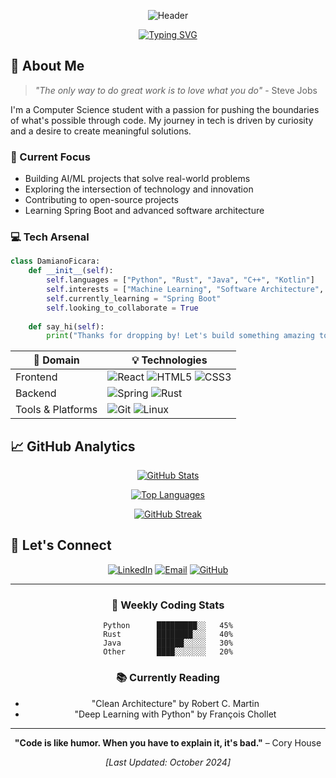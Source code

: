 <div align="center">
  
![Header](YOUR_HEADER_IMAGE_URL)

[![Typing SVG](https://readme-typing-svg.herokuapp.com?font=JetBrains+Mono&size=24&duration=4000&pause=1000&color=4158D0&center=true&vCenter=true&width=435&lines=Computer+Science+Student;Machine+Learning+Explorer;Problem+Solver;Innovation+Enthusiast)](https://git.io/typing-svg)

</div>

## 🚀 About Me

> *"The only way to do great work is to love what you do"* - Steve Jobs

I'm a Computer Science student with a passion for pushing the boundaries of what's possible through code. My journey in tech is driven by curiosity and a desire to create meaningful solutions.

### 🎯 Current Focus
- Building AI/ML projects that solve real-world problems
- Exploring the intersection of technology and innovation
- Contributing to open-source projects
- Learning Spring Boot and advanced software architecture

### 💻 Tech Arsenal

```python
class DamianoFicara:
    def __init__(self):
        self.languages = ["Python", "Rust", "Java", "C++", "Kotlin"]
        self.interests = ["Machine Learning", "Software Architecture", "Open Source"]
        self.currently_learning = "Spring Boot"
        self.looking_to_collaborate = True
    
    def say_hi(self):
        print("Thanks for dropping by! Let's build something amazing together.")
```

<div align="center">

| 🔭 Domain | 💡 Technologies |
|-----------|----------------|
| Frontend | ![React](https://img.shields.io/badge/React-20232A?style=flat&logo=react&logoColor=61DAFB) ![HTML5](https://img.shields.io/badge/HTML5-E34F26?style=flat&logo=html5&logoColor=white) ![CSS3](https://img.shields.io/badge/CSS3-1572B6?style=flat&logo=css3&logoColor=white) |
| Backend | ![Spring](https://img.shields.io/badge/Spring-6DB33F?style=flat&logo=spring&logoColor=white) ![Rust](https://img.shields.io/badge/Rust-000000?style=flat&logo=rust&logoColor=white) |
| Tools & Platforms | ![Git](https://img.shields.io/badge/Git-F05032?style=flat&logo=git&logoColor=white) ![Linux](https://img.shields.io/badge/Linux-FCC624?style=flat&logo=linux&logoColor=black) |

</div>

## 📈 GitHub Analytics

<div align="center">
  
[![GitHub Stats](https://github-readme-stats.vercel.app/api?username=dami013&show_icons=true&theme=tokyonight&hide_border=true&bg_color=0d1117&title_color=4158D0&icon_color=C850C0)](https://github.com/dami013)

[![Top Languages](https://github-readme-stats.vercel.app/api/top-langs/?username=dami013&layout=compact&theme=tokyonight&hide_border=true&bg_color=0d1117&title_color=4158D0)](https://github.com/dami013)

[![GitHub Streak](https://github-readme-streak-stats.herokuapp.com?user=dami013&theme=tokyonight&hide_border=true&background=0d1117&stroke=4158D0&ring=C850C0&fire=FFCC70)](https://github.com/dami013)

</div>

## 🤝 Let's Connect

<div align="center">

[![LinkedIn](https://img.shields.io/badge/LinkedIn-0077B5?style=for-the-badge&logo=linkedin&logoColor=white)](https://www.linkedin.com/in/damiano-ficara-5ba1351b2/)
[![Email](https://img.shields.io/badge/Email-D14836?style=for-the-badge&logo=gmail&logoColor=white)](mailto:damianoficara@gmail.com)
[![GitHub](https://img.shields.io/badge/GitHub-100000?style=for-the-badge&logo=github&logoColor=white)](https://github.com/dami013)

</div>

---

<div align="center">

### 🎯 Weekly Coding Stats

```text
Python      █████████░░   45%
Rust        ████████░░░   40%
Java        ██████░░░░░   30%
Other       ████░░░░░░░   20%
```

### 📚 Currently Reading
- "Clean Architecture" by Robert C. Martin
- "Deep Learning with Python" by François Chollet

</div>

---

<div align="center">
  
**"Code is like humor. When you have to explain it, it's bad."** – Cory House

*[Last Updated: October 2024]*

</div>
